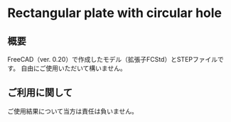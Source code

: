 # Rectangular plate with circular hole

## 概要

FreeCAD（ver. 0.20）で作成したモデル（拡張子FCStd）とSTEPファイルです。
自由にご使用いただいて構いません。

## ご利用に関して

ご使用結果について当方は責任は負いません。
